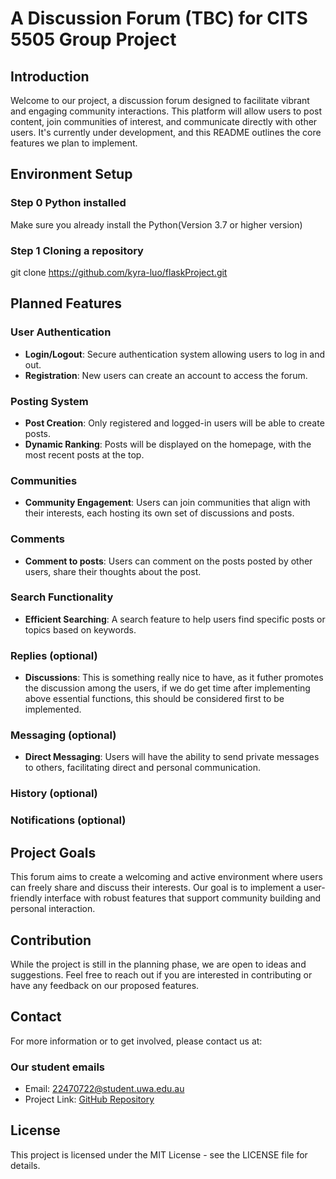 # A Discussion Forum (TBC) for CITS 5505 Group Project 

## Introduction

Welcome to our project, a discussion forum designed to facilitate vibrant and engaging community interactions. This platform will allow users to post content, join communities of interest, and communicate directly with other users. It's currently under development, and this README outlines the core features we plan to implement.

## Environment Setup

### Step 0 Python installed 
Make sure you already install the Python(Version 3.7 or higher version)

### Step 1 Cloning a repository
git clone https://github.com/kyra-luo/flaskProject.git


## Planned Features

### User Authentication

- **Login/Logout**: Secure authentication system allowing users to log in and out.
- **Registration**: New users can create an account to access the forum.

### Posting System

- **Post Creation**: Only registered and logged-in users will be able to create posts.
- **Dynamic Ranking**: Posts will be displayed on the homepage, with the most recent posts at the top.

### Communities

- **Community Engagement**: Users can join communities that align with their interests, each hosting its own set of discussions and posts.

### Comments

- **Comment to posts**: Users can comment on the posts posted by other users, share their thoughts about the post.

### Search Functionality

- **Efficient Searching**: A search feature to help users find specific posts or topics based on keywords.

### Replies (optional)

- **Discussions**: This is something really nice to have, as it futher promotes the discussion among the users, if we do get time after implementing above essential functions, this should be considered first to be implemented.

### Messaging (optional)

- **Direct Messaging**: Users will have the ability to send private messages to others, facilitating direct and personal communication.

### History (optional)

### Notifications (optional)

## Project Goals

This forum aims to create a welcoming and active environment where users can freely share and discuss their interests. Our goal is to implement a user-friendly interface with robust features that support community building and personal interaction.

## Contribution

While the project is still in the planning phase, we are open to ideas and suggestions. Feel free to reach out if you are interested in contributing or have any feedback on our proposed features.

## Contact

For more information or to get involved, please contact us at:

### Our student emails

- Email: 22470722@student.uwa.edu.au
- Project Link: [GitHub Repository](URL-to-your-repository)

## License

This project is licensed under the MIT License - see the LICENSE file for details.

